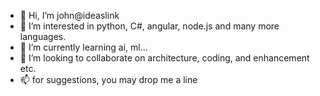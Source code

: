 - 👋 Hi, I’m john@ideaslink 
- 👀 I’m interested in python, C#, angular, node.js and many more languages.
- 🌱 I’m currently learning ai, ml...
- 💞️ I’m looking to collaborate on architecture, coding, and enhancement etc.
- 📫 for suggestions, you may drop me a line

<!---
ideaslink/ideaslink is a ✨ special ✨ repository because its `README.md` (this file) appears on your GitHub profile.
You can click the Preview link to take a look at your changes.
--->
